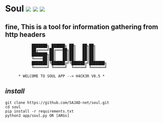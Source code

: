 # Soul <img src="https://img.shields.io/badge/License-GPLv3-blue"/>  <img src="https://img.shields.io/badge/python-up%20to%20date-red"/>  <img src="https://img.shields.io/badge/version-0.5-yellow"/>
 
## fine, This is a tool for information gathering from http headers


	            ███████╗ ██████╗ ██╗   ██╗██╗
	            ██╔════╝██╔═══██╗██║   ██║██║
	            ███████╗██║   ██║██║   ██║██║
	            ╚════██║██║   ██║██║   ██║██║
	            ███████║╚██████╔╝╚██████╔╝███████╗
	            ╚══════╝ ╚═════╝  ╚═════╝ ╚══════╝

		  * WELCOME TO SOUL APP --> H4CK3R V0.5 *

## *install*
	git clone https://github.com/SAJAD-net/soul.git
	cd soul
	pip install -r requirements.txt
	python3 app/soul.py OR [ARGs]
